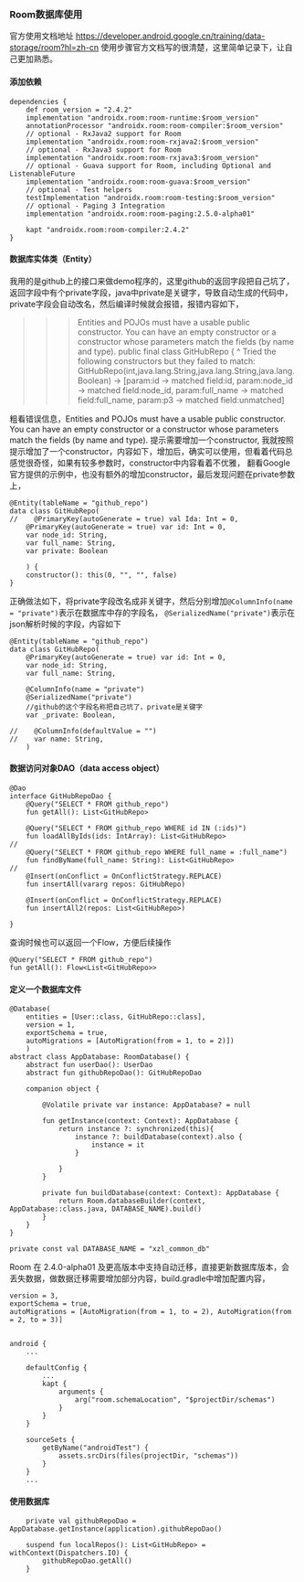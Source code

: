 ### Room数据库使用
官方使用文档地址 https://developer.android.google.cn/training/data-storage/room?hl=zh-cn
使用步骤官方文档写的很清楚，这里简单记录下，让自己更加熟悉。

#### 添加依赖
```
dependencies {
    def room_version = "2.4.2"
    implementation "androidx.room:room-runtime:$room_version"
    annotationProcessor "androidx.room:room-compiler:$room_version"
    // optional - RxJava2 support for Room
    implementation "androidx.room:room-rxjava2:$room_version"
    // optional - RxJava3 support for Room
    implementation "androidx.room:room-rxjava3:$room_version"
    // optional - Guava support for Room, including Optional and ListenableFuture
    implementation "androidx.room:room-guava:$room_version"
    // optional - Test helpers
    testImplementation "androidx.room:room-testing:$room_version"
    // optional - Paging 3 Integration
    implementation "androidx.room:room-paging:2.5.0-alpha01"

    kapt "androidx.room:room-compiler:2.4.2"
}
```

#### 数据库实体类（Entity）

我用的是github上的接口来做demo程序的，这里github的返回字段把自己坑了，返回字段中有个private字段，java中private是关键字，导致自动生成的代码中，private字段会自动改名，然后编译时候就会报错，报错内容如下，
>>> Entities and POJOs must have a usable public constructor. You can have an empty constructor or a constructor whose parameters match the fields (by name and type).
public final class GitHubRepo {
             ^
  Tried the following constructors but they failed to match:
  GitHubRepo(int,java.lang.String,java.lang.String,java.lang.Boolean) -> [param:id -> matched field:id, param:node_id -> matched field:node_id, param:full_name -> matched field:full_name, param:p3 -> matched field:unmatched]

粗看错误信息，Entities and POJOs must have a usable public constructor. You can have an empty constructor or a constructor whose parameters match the fields (by name and type). 
提示需要增加一个constructor, 我就按照提示增加了一个constructor，内容如下，增加后，确实可以使用，但看着代码总感觉很奇怪，如果有较多参数时，constructor中内容看着不优雅， 翻看Google官方提供的示例中，也没有额外的增加constructor，最后发现问题在private参数上，
```
@Entity(tableName = "github_repo")
data class GitHubRepo(
//    @PrimaryKey(autoGenerate = true) val Ida: Int = 0,
    @PrimaryKey(autoGenerate = true) var id: Int = 0,
    var node_id: String,
    var full_name: String,
    var private: Boolean

    ) {
    constructor(): this(0, "", "", false)
}
```

正确做法如下，将private字段改名成非关键字，然后分别增加```@ColumnInfo(name = "private")```表示在数据库中存的字段名，
   ```@SerializedName("private")```表示在json解析时候的字段，内容如下
   
```
@Entity(tableName = "github_repo")
data class GitHubRepo(
    @PrimaryKey(autoGenerate = true) var id: Int = 0,
    var node_id: String,
    var full_name: String,
    
    @ColumnInfo(name = "private")
    @SerializedName("private")
    //github的这个字段名称把自己坑了，private是关键字
    var _private: Boolean,
    
//    @ColumnInfo(defaultValue = "")
//    var name: String,
    )
```


#### 数据访问对象DAO（data access object）

```
@Dao
interface GitHubRepoDao {
    @Query("SELECT * FROM github_repo")
    fun getAll(): List<GitHubRepo>

    @Query("SELECT * FROM github_repo WHERE id IN (:ids)")
    fun loadAllByIds(ids: IntArray): List<GitHubRepo>
//
    @Query("SELECT * FROM github_repo WHERE full_name = :full_name")
    fun findByName(full_name: String): List<GitHubRepo>
//
    @Insert(onConflict = OnConflictStrategy.REPLACE)
    fun insertAll(vararg repos: GitHubRepo)

    @Insert(onConflict = OnConflictStrategy.REPLACE)
    fun insertAll2(repos: List<GitHubRepo>)

}
```

查询时候也可以返回一个Flow，方便后续操作
```
@Query("SELECT * FROM github_repo")
fun getAll(): Flow<List<GitHubRepo>>
```

#### 定义一个数据库文件
```
@Database(
    entities = [User::class, GitHubRepo::class],
    version = 1,
    exportSchema = true,
    autoMigrations = [AutoMigration(from = 1, to = 2)])
    )
abstract class AppDatabase: RoomDatabase() {
    abstract fun userDao(): UserDao
    abstract fun githubRepoDao(): GitHubRepoDao

    companion object {

        @Volatile private var instance: AppDatabase? = null

        fun getInstance(context: Context): AppDatabase {
            return instance ?: synchronized(this){
                instance ?: buildDatabase(context).also {
                    instance = it
                }

            }
        }

        private fun buildDatabase(context: Context): AppDatabase {
            return Room.databaseBuilder(context, AppDatabase::class.java, DATABASE_NAME).build()
        }
    }
}

private const val DATABASE_NAME = "xzl_common_db"
```
Room 在 2.4.0-alpha01 及更高版本中支持自动迁移，直接更新数据库版本，会丢失数据，做数据迁移需要增加部分内容，build.gradle中增加配置内容，
```
version = 3,
exportSchema = true,
autoMigrations = [AutoMigration(from = 1, to = 2), AutoMigration(from = 2, to = 3)]


android {
    ...

    defaultConfig {
        ...
        kapt {
            arguments {
                arg("room.schemaLocation", "$projectDir/schemas")
            }
        }
    }

    sourceSets {
        getByName("androidTest") {
            assets.srcDirs(files(projectDir, "schemas"))
        }
    }
    ...
```

#### 使用数据库
```
    private val githubRepoDao = AppDatabase.getInstance(application).githubRepoDao()
    
    suspend fun localRepos(): List<GitHubRepo> = withContext(Dispatchers.IO) {
        githubRepoDao.getAll()
    }
```




























